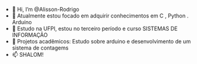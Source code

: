 - 👋 Hi, I’m @Alisson-Rodrigo
- 👀 Atualmente estou focado em adquirir conhecimentos em C , Python . Arduíno
- 🌱 Estudo na UFPI, estou no terceiro período e curso SISTEMAS DE INFORMAÇÃO
- 💞️ Projetos acadêmicos: Estudo sobre arduino e desenvolvimento de um sistema de contagems
- 📫 SHALOM!


